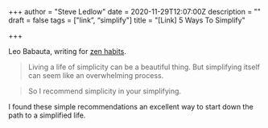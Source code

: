 +++
author = "Steve Ledlow"
date = 2020-11-29T12:07:00Z
description = ""
draft = false
tags = ["link”, “simplify"]
title = "[Link] 5 Ways To Simplify"
  
+++

Leo Babauta, writing for [zen habits](https://zenhabits.net/simplify-now/).

> Living a life of simplicity can be a beautiful thing. But simplifying itself can seem like an overwhelming process.

> So I recommend simplicity in your simplifying.

I found these simple recommendations an excellent way to start down the path to a simplified life. 
